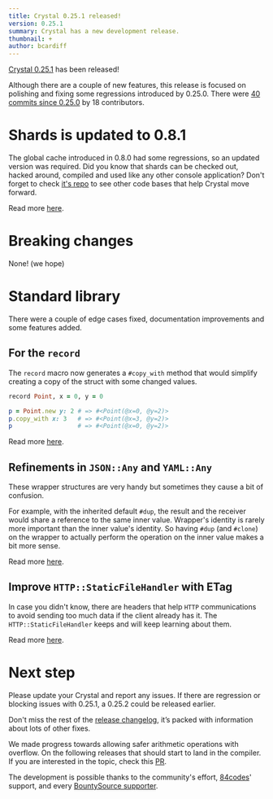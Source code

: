 ```yaml
---
title: Crystal 0.25.1 released!
version: 0.25.1
summary: Crystal has a new development release.
thumbnail: +
author: bcardiff
---
```


[Crystal 0.25.1](https://github.com/crystal-lang/crystal/releases/tag/0.25.1) has been released!

Although there are a couple of new features, this release is focused on polishing and fixing some regressions introduced by 0.25.0. There were [40 commits since 0.25.0](https://github.com/crystal-lang/crystal/compare/0.25.0...0.25.1) by 18 contributors.

# Shards is updated to 0.8.1

The global cache introduced in 0.8.0 had some regressions, so an updated version was required.
Did you know that shards can be checked out, hacked around, compiled and used like any other console application? Don't forget to check [it's repo](https://github.com/crystal-lang/shards) to see other code bases that help Crystal move forward.

Read more [here](https://github.com/crystal-lang/shards/releases/tag/v0.8.1).

# Breaking changes

None! (we hope)

# Standard library

There were a couple of edge cases fixed, documentation improvements and some features added.

## For the `record`

The `record` macro now generates a `#copy_with` method that would simplify creating a copy of the struct with some changed values.

```ruby
record Point, x = 0, y = 0

p = Point.new y: 2 # => #<Point(@x=0, @y=2)>
p.copy_with x: 3   # => #<Point(@x=3, @y=2)>
p                  # => #<Point(@x=0, @y=2)>
```

Read more [here](https://github.com/crystal-lang/crystal/pull/5736).

## Refinements in `JSON::Any` and `YAML::Any`

These wrapper structures are very handy but sometimes they cause a bit of confusion.

For example, with the inherited default `#dup`, the result and the receiver would share a reference to the same inner value. Wrapper's identity is rarely more important than the inner value's identity. So having `#dup` (and `#clone`) on the wrapper to actually perform the operation on the inner value makes a bit more sense.

Read more [here](https://github.com/crystal-lang/crystal/pull/6266).

## Improve `HTTP::StaticFileHandler` with ETag

In case you didn't know, there are headers that help `HTTP` communications to avoid sending too much data if the client already has it. The `HTTP::StaticFileHandler` keeps and will keep learning about them.

Read more [here](https://github.com/crystal-lang/crystal/pull/6145).

# Next step

Please update your Crystal and report any issues. If there are regression or blocking issues with 0.25.1, a 0.25.2 could be released earlier.

Don't miss the rest of the [release changelog](https://github.com/crystal-lang/crystal/releases/tag/0.25.1), it’s packed with information about lots of other fixes.

We made progress towards allowing safer arithmetic operations with overflow. On the following releases that should start to land in the compiler. If you are interested in the topic, check this [PR](https://github.com/crystal-lang/crystal/pull/6223).

The development is possible thanks to the community's effort, [84codes](https://www.84codes.com/)' support, and every [BountySource supporter](https://crystal-lang.org/sponsors).
